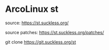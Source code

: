 # ArcoLinux st

source: https://st.suckless.org/

source patches: https://st.suckless.org/patches/

git clone https://git.suckless.org/st

